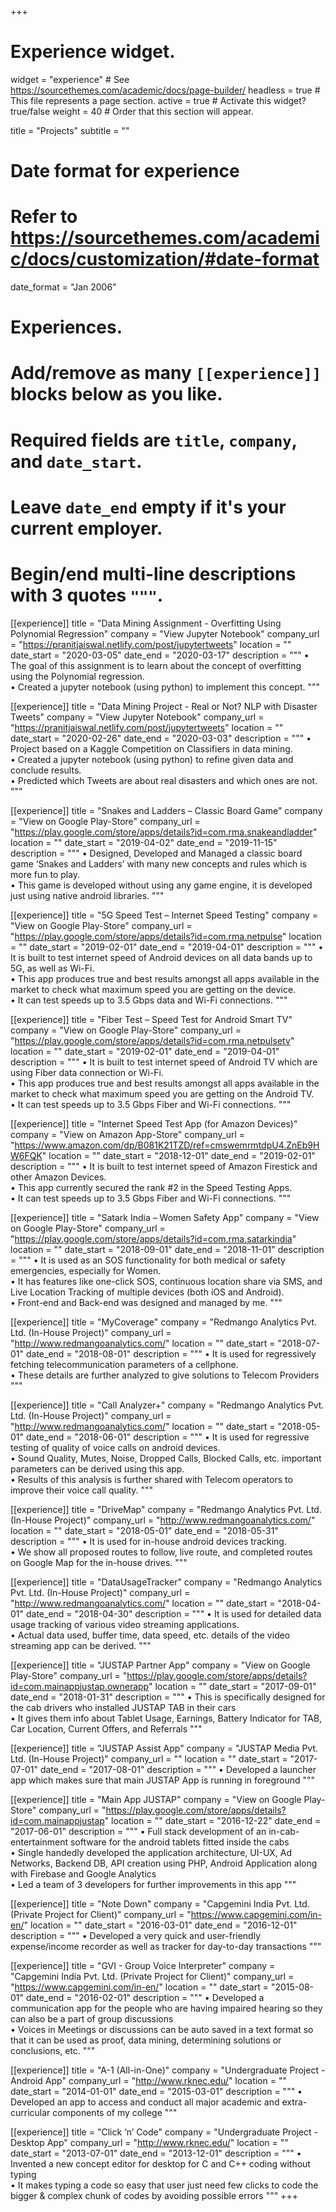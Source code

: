 +++
# Experience widget.
widget = "experience"  # See https://sourcethemes.com/academic/docs/page-builder/
headless = true  # This file represents a page section.
active = true  # Activate this widget? true/false
weight = 40  # Order that this section will appear.

title = "Projects"
subtitle = ""

# Date format for experience
#   Refer to https://sourcethemes.com/academic/docs/customization/#date-format
date_format = "Jan 2006"

# Experiences.
#   Add/remove as many `[[experience]]` blocks below as you like.
#   Required fields are `title`, `company`, and `date_start`.
#   Leave `date_end` empty if it's your current employer.
#   Begin/end multi-line descriptions with 3 quotes `"""`.

[[experience]]
  title = "Data Mining Assignment - Overfitting Using Polynomial Regression"
  company = "View Jupyter Notebook"
  company_url = "https://pranitjaiswal.netlify.com/post/jupytertweets"
  location = ""
  date_start = "2020-03-05"
  date_end = "2020-03-17"
  description = """
  • The goal of this assignment is to learn about the concept of overfitting using the Polynomial regression.   
  • Created a jupyter notebook (using python) to implement this concept.
  """

[[experience]]
  title = "Data Mining Project - Real or Not? NLP with Disaster Tweets"
  company = "View Jupyter Notebook"
  company_url = "https://pranitjaiswal.netlify.com/post/jupytertweets"
  location = ""
  date_start = "2020-02-26"
  date_end = "2020-03-03"
  description = """
  • Project based on a Kaggle Competition on Classifiers in data mining.   
  • Created a jupyter notebook (using python) to refine given data and conclude results.   
  • Predicted which Tweets are about real disasters and which ones are not.
  """
  
[[experience]]
  title = "Snakes and Ladders – Classic Board Game"
  company = "View on Google Play-Store"
  company_url = "https://play.google.com/store/apps/details?id=com.rma.snakeandladder"
  location = ""
  date_start = "2019-04-02"
  date_end = "2019-11-15"
  description = """
  • Designed, Developed and Managed a classic board game ‘Snakes and Ladders’ with many new concepts and rules which is more fun to play.   
  • This game is developed without using any game engine, it is developed just using native android libraries.
  """

[[experience]]
  title = "5G Speed Test – Internet Speed Testing"
  company = "View on Google Play-Store"
  company_url = "https://play.google.com/store/apps/details?id=com.rma.netpulse"
  location = ""
  date_start = "2019-02-01"
  date_end = "2019-04-01"
  description = """
  • It is built to test internet speed of Android devices on all data bands up to 5G, as well as Wi-Fi.   
  • This app produces true and best results amongst all apps available in the market to check what maximum speed you are getting on the device.   
  • It can test speeds up to 3.5 Gbps data and Wi-Fi connections.
  """

[[experience]]
  title = "Fiber Test – Speed Test for Android Smart TV"
  company = "View on Google Play-Store"
  company_url = "https://play.google.com/store/apps/details?id=com.rma.netpulsetv"
  location = ""
  date_start = "2019-02-01"
  date_end = "2019-04-01"
  description = """
  • It is built to test internet speed of Android TV which are using Fiber data connection or Wi-Fi.   
  • This app produces true and best results amongst all apps available in the market to check what maximum speed you are getting on the Android TV.   
  • It can test speeds up to 3.5 Gbps Fiber and Wi-Fi connections.
  """
  
  [[experience]]
  title = "Internet Speed Test App (for Amazon Devices)"
  company = "View on Amazon App-Store"
  company_url = "https://www.amazon.com/dp/B081K21TZD/ref=cmswemrmtdpU4.ZnEb9HW6FQK"
  location = ""
  date_start = "2018-12-01"
  date_end = "2019-02-01"
  description = """
  • It is built to test internet speed of Amazon Firestick and other Amazon Devices.   
  • This app currently secured the rank #2 in the Speed Testing Apps.   
  • It can test speeds up to 3.5 Gbps Fiber and Wi-Fi connections.
  """
  
  [[experience]]
  title = "Satark India – Women Safety App"
  company = "View on Google Play-Store"
  company_url = "https://play.google.com/store/apps/details?id=com.rma.satarkindia"
  location = ""
  date_start = "2018-09-01"
  date_end = "2018-11-01"
  description = """
  • It is used as an SOS functionality for both medical or safety emergencies, especially for Women.   
  • It has features like one-click SOS, continuous location share via SMS, and Live Location Tracking of multiple devices (both iOS and Android).   
  • Front-end and Back-end was designed and managed by me.
  """
  
  [[experience]]
  title = "MyCoverage"
  company = "Redmango Analytics Pvt. Ltd. (In-House Project)"
  company_url = "http://www.redmangoanalytics.com/"
  location = ""
  date_start = "2018-07-01"
  date_end = "2018-08-01"
  description = """
  • It is used for regressively fetching telecommunication parameters of a cellphone.   
  • These details are further analyzed to give solutions to Telecom Providers
  """
  
   [[experience]]
  title = "Call Analyzer+"
  company = "Redmango Analytics Pvt. Ltd. (In-House Project)"
  company_url = "http://www.redmangoanalytics.com/"
  location = ""
  date_start = "2018-05-01"
  date_end = "2018-06-01"
  description = """
  • It is used for regressive testing of quality of voice calls on android devices.   
  • Sound Quality, Mutes, Noise, Dropped Calls, Blocked Calls, etc. important parameters can be derived using this app.   
  • Results of this analysis is further shared with Telecom operators to improve their voice call quality.
  """
  
   [[experience]]
  title = "DriveMap"
  company = "Redmango Analytics Pvt. Ltd. (In-House Project)"
  company_url = "http://www.redmangoanalytics.com/"
  location = ""
  date_start = "2018-05-01"
  date_end = "2018-05-31"
  description = """
  • It is used for in-house android devices tracking.   
  • We show all proposed routes to follow, live route, and completed routes on Google Map for the in-house drives.
  """
  
  [[experience]]
  title = "DataUsageTracker"
  company = "Redmango Analytics Pvt. Ltd. (In-House Project)"
  company_url = "http://www.redmangoanalytics.com/"
  location = ""
  date_start = "2018-04-01"
  date_end = "2018-04-30"
  description = """
  • It is used for detailed data usage tracking of various video streaming applications.   
  • Actual data used, buffer time, data speed, etc. details of the video streaming app can be derived.
  """
  
   [[experience]]
  title = "JUSTAP Partner App"
  company = "View on Google Play-Store"
  company_url = "https://play.google.com/store/apps/details?id=com.mainappjustap.ownerapp"
  location = ""
  date_start = "2017-09-01"
  date_end = "2018-01-31"
  description = """
  • This is specifically designed for the cab drivers who installed JUSTAP TAB in their cars   
  • It gives them info about Tablet Usage, Earnings, Battery Indicator for TAB, Car Location, Current Offers, and Referrals
  """
  
  [[experience]]
  title = "JUSTAP Assist App"
  company = "JUSTAP Media Pvt. Ltd. (In-House Project)"
  company_url = ""
  location = ""
  date_start = "2017-07-01"
  date_end = "2017-08-01"
  description = """
  • Developed a launcher app which makes sure that main JUSTAP App is running in foreground
  """
   
   [[experience]]
  title = "Main App JUSTAP"
  company = "View on Google Play-Store"
  company_url = "https://play.google.com/store/apps/details?id=com.mainappjustap"
  location = ""
  date_start = "2016-12-22"
  date_end = "2017-06-01"
  description = """
  • Full stack development of an in-cab-entertainment software for the android tablets fitted inside the cabs   
  • Single handedly developed the application architecture, UI-UX, Ad Networks, Backend DB, API creation using PHP, Android Application along with Firebase and Google Analytics   
  • Led a team of 3 developers for further improvements in this app
  """
  
  [[experience]]
  title = "Note Down"
  company = "Capgemini India Pvt. Ltd. (Private Project for Client)"
  company_url = "https://www.capgemini.com/in-en/"
  location = ""
  date_start = "2016-03-01"
  date_end = "2016-12-01"
  description = """
  • Developed a very quick and user-friendly expense/income recorder as well as tracker for day-to-day transactions
  """
  
  [[experience]]
  title = "GVI - Group Voice Interpreter"
  company = "Capgemini India Pvt. Ltd. (Private Project for Client)"
  company_url = "https://www.capgemini.com/in-en/"
  location = ""
  date_start = "2015-08-01"
  date_end = "2016-02-01"
  description = """
  • Developed a communication app for the people who are having impaired hearing so they can also be a part of group discussions   
  • Voices in Meetings or discussions can be auto saved in a text format so that it can be used as proof, data mining, determining solutions or conclusions, etc.
  """
  
  [[experience]]
  title = "A-1 (All-in-One)"
  company = "Undergraduate Project - Android App"
  company_url = "http://www.rknec.edu/"
  location = ""
  date_start = "2014-01-01"
  date_end = "2015-03-01"
  description = """
  • Developed an app to access and conduct all major academic and extra-curricular components of my college
  """
  
   [[experience]]
  title = "Click ‘n’ Code"
  company = "Undergraduate Project - Desktop App"
  company_url = "http://www.rknec.edu/"
  location = ""
  date_start = "2013-07-01"
  date_end = "2013-12-01"
  description = """
  • Invented a new concept editor for desktop for C and C++ coding without typing   
  • It makes typing a code so easy that user just need few clicks to code the bigger & complex chunk of codes by avoiding possible errors
  """
+++
